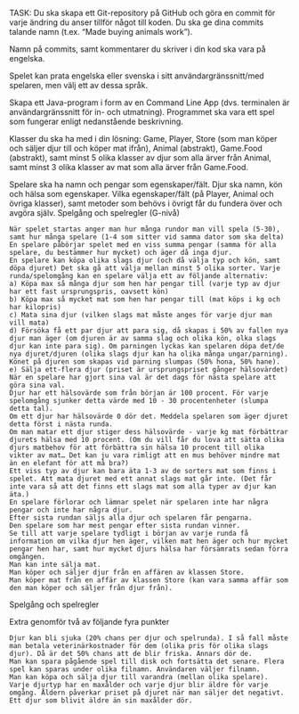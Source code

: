 TASK:
Du ska skapa ett Git-repository på GitHub och göra en commit för varje ändring du anser tillför något till koden. Du ska ge dina commits talande namn (t.ex. “Made buying animals work”).

Namn på commits, samt kommentarer du skriver i din kod ska vara på engelska.

Spelet kan prata engelska eller svenska i sitt användargränssnitt/med spelaren, men välj ett av dessa språk.

Skapa ett Java-program i form av en Command Line App (dvs. terminalen är användargränssnitt för in- och utmatning). Programmet ska vara ett spel som fungerar enligt nedanstående beskrivning.

Klasser du ska ha med i din lösning: Game, Player, Store (som man köper och säljer djur till och köper mat ifrån), Animal (abstrakt), Game.Food (abstrakt), samt minst 5 olika klasser av djur som alla ärver från Animal, samt minst 3 olika klasser av mat som alla ärver från Game.Food.

Spelare ska ha namn och pengar som egenskaper/fält. Djur ska namn, kön och hälsa som egenskaper. Vilka egenskaper/fält (på Player, Animal och övriga klasser), samt metoder som behövs i övrigt får du fundera över och avgöra själv.
Spelgång och spelregler (G-nivå)

    När spelet startas anger man hur många rundor man vill spela (5-30), samt hur många spelare (1-4 som sitter vid samma dator som ska delta)
    En spelare påbörjar spelet med en viss summa pengar (samma för alla spelare, du bestämmer hur mycket) och äger då inga djur.
    En spelare kan köpa olika slags djur (och då välja typ och kön, samt döpa djuret) Det ska gå att välja mellan minst 5 olika sorter. Varje runda/spelomgång kan en spelare välja ett av följande alternativ:
    a) Köpa max så många djur som hen har pengar till (varje typ av djur har ett fast ursprungspris, oavsett kön)
    b) Köpa max så mycket mat som hen har pengar till (mat köps i kg och har kilopris)
    c) Mata sina djur (vilken slags mat måste anges för varje djur man vill mata)
    d) Försöka få ett par djur att para sig, då skapas i 50% av fallen nya djur man äger (om djuren är av samma slag och olika kön, olka slags djur kan inte para sig). Om parningen lyckas kan spelaren döpa det/de nya djuret/djuren (olika slags djur kan ha olika många ungar/parning). Könet på djuren som skapas vid parning slumpas (50% hona, 50% hane).
    e) Sälja ett-flera djur (priset är ursprungspriset gånger hälsovärdet)
    När en spelare har gjort sina val är det dags för nästa spelare att göra sina val.
    Djur har ett hälsovärde som från början är 100 procent. För varje spelomgång sjunker detta värde med 10 - 30 procentenheter (slumpa detta tal).
    Om ett djur har hälsovärde 0 dör det. Meddela spelaren som äger djuret detta först i nästa runda.
    Om man matar ett djur stiger dess hälsovärde - varje kg mat förbättrar djurets hälsa med 10 procent. (Om du vill får du lova att sätta olika djurs matbehov för att förbättra sin hälsa 10 procent till olika vikter av mat… Det kan ju vara rimligt att en mus behöver mindre mat än en elefant för att må bra?)
    Ett viss typ av djur kan bara äta 1-3 av de sorters mat som finns i spelet. Att mata djuret med ett annat slags mat går inte. (Det får inte vara så att det finns ett slags mat som alla typer av djur kan äta.)
    En spelare förlorar och lämnar spelet när spelaren inte har några pengar och inte har några djur.
    Efter sista rundan säljs alla djur och spelaren får pengarna.
    Den spelare som har mest pengar efter sista rundan vinner.
    Se till att varje spelare tydligt i början av varje runda få information om vilka djur hen äger, vilken mat hen äger och hur mycket pengar hen har, samt hur mycket djurs hälsa har försämrats sedan förra omgången.
    Man kan inte sälja mat.
    Man köper och säljer djur från en affären av klassen Store.
    Man köper mat från en affär av klassen Store (kan vara samma affär som den man köper och säljer från djur från).

Spelgång och spelregler

Extra genomför två av följande fyra punkter

    Djur kan bli sjuka (20% chans per djur och spelrunda). I så fall måste man betala veterinärkostnader för dem (olika pris för olika slags djur). Då är det 50% chans att de blir friska. Annars dör de.
    Man kan spara pågående spel till disk och fortsätta det senare. Flera spel kan sparas under olika filnamn. Användaren väljer filnamn.
    Man kan köpa och sälja djur till varandra (mellan olika spelare).
    Varje djurtyp har en maxålder och varje djur blir äldre för varje omgång. Åldern påverkar priset på djuret när man säljer det negativt. Ett djur som blivit äldre än sin maxålder dör.
